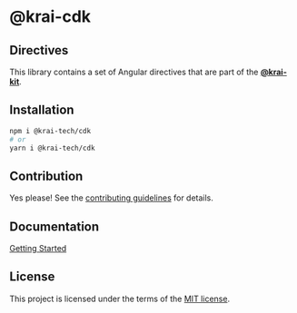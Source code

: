 # @krai-cdk 
## Directives

This library contains a set of Angular directives that are part of the [**@krai-kit**](https://github.com/krai-tech/krai-kit).

## Installation

```bash
npm i @krai-tech/cdk
# or
yarn i @krai-tech/cdk
```

## Contribution

Yes please! See the
[contributing guidelines](https://krai-kit.dev/en/docs/contribution)
for details.

## Documentation

[Getting Started](https://krai-kit.dev/en/docs/getting-started)

## License

This project is licensed under the terms of the
[MIT license](https://github.com/krai-tech/krai-kit/blob/master/LICENSE).
